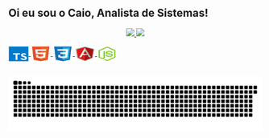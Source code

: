 ## Oi eu sou o Caio, Analista de Sistemas!

<div align="center">
  <a href="https://github.com/caiorodr">
  <img height="180em" src="https://github-readme-stats.vercel.app/api?username=caiorodr&show_icons=true&theme=dracula&include_all_commits=true&count_private=true"/>
  <img height="180em" src="https://github-readme-stats.vercel.app/api/top-langs/?username=caiorodr&layout=compact&langs_count=7&theme=dracula"/>
</div>
  
  <div style="display: inline_block"><br>
  <img align="center" alt="Caio-Ts" height="30" width="40" src="https://raw.githubusercontent.com/devicons/devicon/master/icons/typescript/typescript-plain.svg">
  <img align="center" alt="Caio-HTML" height="30" width="40" src="https://raw.githubusercontent.com/devicons/devicon/master/icons/html5/html5-original.svg">
  <img align="center" alt="Caio-CSS" height="30" width="40" src="https://raw.githubusercontent.com/devicons/devicon/master/icons/css3/css3-original.svg">
  <img align="center" alt="Caio-Angularjs" height="30" width="40" src="https://raw.githubusercontent.com/devicons/devicon/master/icons/angularjs/angularjs-original.svg">
  <img align="center" alt="Caio-Angularjs" height="30" width="40" src="https://raw.githubusercontent.com/devicons/devicon/master/icons/nodejs/nodejs-original.svg"> 
   
 </div>
  
  ##
  
  ![Snake animation](https://github.com/caiorodr/caiorodr/blob/output/github-contribution-grid-snake.svg)

